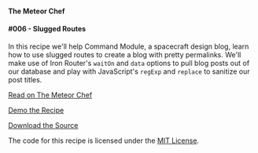 #### The Meteor Chef
#### \#006 - Slugged Routes

In this recipe we'll help Command Module, a spacecraft design blog, learn how to use slugged routes to create a blog with pretty permalinks. We'll make use of Iron Router's `waitOn` and `data` options to pull blog posts out of our database and play with JavaScript's `regExp` and `replace` to sanitize our post titles.


[Read on The Meteor Chef](http://themeteorchef.com/recipes/slugged-routes)  

[Demo the Recipe](http://tmc-006-demo.meteor.com)  

[Download the Source](https://github.com/themeteorchef/slugged-routes/archive/master.zip)

The code for this recipe is licensed under the [MIT License](http://opensource.org/licenses/MIT).

